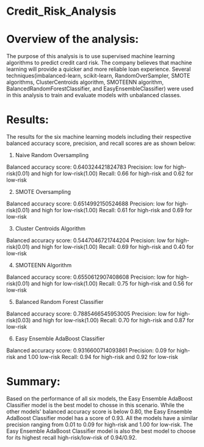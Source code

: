 # Credit_Risk_Analysis
# Overview of the analysis:

The purpose of this analysis is to use supervised machine learning algorithms to predict credit card risk. The company believes that machine learning will provide a quicker and more reliable loan experience. Several techniques(imbalanced-learn, scikit-learn, RandomOverSampler, SMOTE algorithms, ClusterCentroids algorithm, SMOTEENN algorithm, BalancedRandomForestClassifier, and EasyEnsembleClassifier) were used in this analysis to train and evaluate models with unbalanced classes.

# Results:
The results for the six machine learning models including their respective balanced accuracy score, precision, and recall scores are as shown below: 

1. Naive Random Oversampling

Balanced accuracy score: 0.640324421824783
Precision: low for high-risk(0.01) and high for low-risk(1.00)
Recall: 0.66 for high-risk and 0.62 for low-risk

2. SMOTE Oversampling

Balanced accuracy score: 0.6514992150524688
Precision: low for high-risk(0.01) and high for low-risk(1.00)
Recall: 0.61 for high-risk and 0.69 for low-risk

3. Cluster Centroids Algorithm

Balanced accuracy score: 0.5447046721744204
Precision: low for high-risk(0.01) and high for low-risk(1.00)
Recall: 0.69 for high-risk and 0.40 for low-risk

4. SMOTEENN Algorithm

Balanced accuracy score: 0.6550612907408608
Precision: low for high-risk(0.01) and high for low-risk(1.00)
Recall: 0.75 for high-risk and 0.56 for low-risk

5. Balanced Random Forest Classifier

Balanced accuracy score: 0.7885466545953005
Precision: low for high-risk(0.03) and high for low-risk(1.00)
Recall: 0.70 for high-risk and 0.87 for low-risk

6. Easy Ensemble AdaBoost Classifier

Balanced accuracy score: 0.9316600714093861
Precision: 0.09 for high-risk and 1.00 low-risk
Recall: 0.94 for high-risk and 0.92 for low-risk

# Summary: 

Based on the performance of all six models, the Easy Ensemble AdaBoost Classifier model is the best model to chosse in this scenario. While the other models' balanced accuracy score is below 0.80, the Easy Ensemble AdaBoost Classifier model has a score of 0.93. All the models have a similar precision ranging from 0.01 to 0.09 for high-risk and 1.00 for low-risk. The Easy Ensemble AdaBoost Classifier model is also the best model to choose for its highest recall high-risk/low-risk of 0.94/0.92.